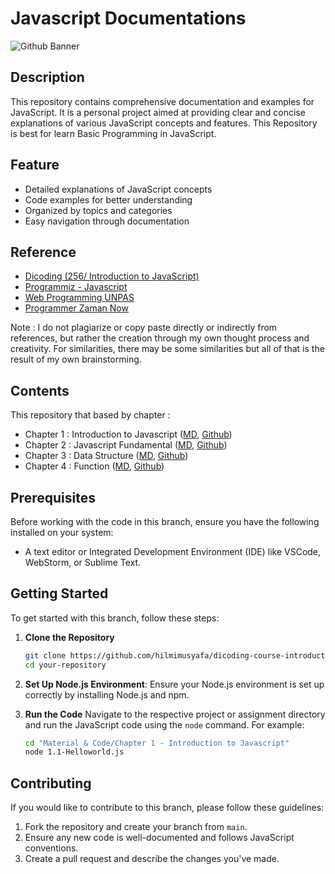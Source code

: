 # Javascript Documentations

![Github Banner](https://github.com/user-attachments/assets/73d37afe-9b5e-4cae-a1c4-5a6766004f55)

## Description

This repository contains comprehensive documentation and examples for JavaScript. It is a personal project aimed at providing clear and concise explanations of various JavaScript concepts and features. This Repository is best for learn Basic Programming in JavaScript.

## Feature

- Detailed explanations of JavaScript concepts
- Code examples for better understanding
- Organized by topics and categories
- Easy navigation through documentation

## Reference 

- [Dicoding (256/ Introduction to JavaScript)](https://www.dicoding.com/academies/256)
- [Programmiz - Javascript](https://www.programiz.com/javascript)
- [Web Programming UNPAS](https://www.youtube.com/watch?v=RUTV_5m4VeI&list=PLFIM0718LjIWXagluzROrA-iBY9eeUt4w)
- [Programmer Zaman Now](https://www.youtube.com/watch?v=SDROba_M42g&list=PL-CtdCApEFH8SS0Gsj9_a0cC0jypFEoSg)

Note : I do not plagiarize or copy paste directly or indirectly from references, but rather the creation through my own thought process and creativity. For similarities, there may be some similarities but all of that is the result of my own brainstorming.

## Contents

This repository that based by chapter : 

- Chapter 1 : Introduction to Javascript ([MD](https://hackmd.io/@hilmimusyafa/S1OhfX9vA), [Github](https://github.com/hilmimusyafa/dicoding-course-introductiontojavascript/tree/main/Material%20%26%20Code/Chapter%201%20-%20Introduction%20to%20Javascript))
- Chapter 2 : Javascript Fundamental ([MD](https://hackmd.io/@hilmimusyafa/H1qOHQ5vA), [Github](https://github.com/hilmimusyafa/dicoding-course-introductiontojavascript/tree/main/Material%20%26%20Code/Chapter%202%20-%20Javascript%20Fundamental))
- Chapter 3 : Data Structure ([MD](https://hackmd.io/@hilmimusyafa/B1mFvqCP0), [Github](https://github.com/hilmimusyafa/dicoding-course-introductiontojavascript/tree/main/Material%20%26%20Code/Chapter%203%20-%20Data%20Structure))
- Chapter 4 : Function ([MD](https://hackmd.io/@hilmimusyafa/rye_yT4dR), [Github](https://github.com/hilmimusyafa/dicoding-course-introductiontojavascript/tree/main/Material%20%26%20Code/Chapter%204%20-%20Function))

## Prerequisites

Before working with the code in this branch, ensure you have the following installed on your system:

<!-- - [Node.js](https://nodejs.org/) (latest LTS version recommended) -->
- A text editor or Integrated Development Environment (IDE) like VSCode, WebStorm, or Sublime Text.

## Getting Started

To get started with this branch, follow these steps:

1. **Clone the Repository**
    ```bash
    git clone https://github.com/hilmimusyafa/dicoding-course-introductiontojavascript
    cd your-repository
    ```

2. **Set Up Node.js Environment**:
    Ensure your Node.js environment is set up correctly by installing Node.js and npm.

3. **Run the Code**
    Navigate to the respective project or assignment directory and run the JavaScript code using the `node` command. For example:
    ```bash
    cd "Material & Code/Chapter 1 - Introduction to Javascript"
    node 1.1-Helloworld.js
    ```

## Contributing

If you would like to contribute to this branch, please follow these guidelines:

1. Fork the repository and create your branch from `main`.
2. Ensure any new code is well-documented and follows JavaScript conventions.
3. Create a pull request and describe the changes you've made.
